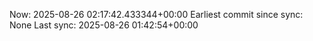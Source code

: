 Now: 2025-08-26 02:17:42.433344+00:00 Earliest commit since sync: None Last sync: 2025-08-26 01:42:54+00:00
